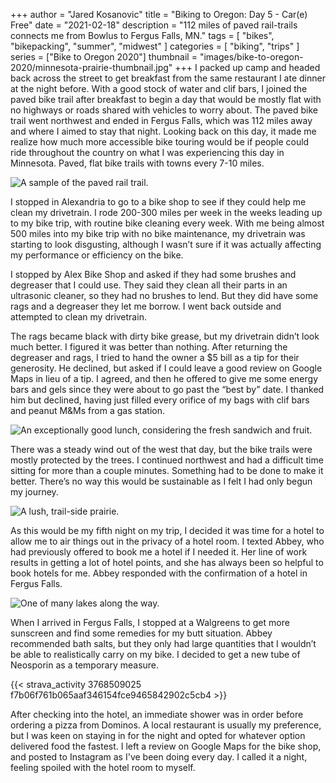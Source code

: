 +++
author = "Jared Kosanovic"
title = "Biking to Oregon: Day 5 - Car(e) Free"
date = "2021-02-18"
description = "112 miles of paved rail-trails connects me from Bowlus to Fergus Falls, MN."
tags = [
    "bikes",
    "bikepacking",
    "summer",
    "midwest"
]
categories = [
    "biking",
    "trips"
]
series = ["Bike to Oregon 2020"]
thumbnail = "images/bike-to-oregon-2020/minnesota-prairie-thumbnail.jpg"
+++
I packed up camp and headed back across the street to get breakfast from the same restaurant I ate dinner at the night before.
With a good stock of water and clif bars, I joined the paved bike trail after breakfast to begin a day that would be mostly flat with no highways or roads shared with vehicles to worry about.
The paved bike trail went northwest and ended in Fergus Falls, which was 112 miles away and where I aimed to stay that night.
Looking back on this day, it made me realize how much more accessible bike touring would be if people could ride throughout the country on what I was experiencing this day in Minnesota.
Paved, flat bike trails with towns every 7-10 miles.

![A sample of the paved rail trail.](/images/bike-to-oregon-2020/paved-trail.jpg)

I stopped in Alexandria to go to a bike shop to see if they could help me clean my drivetrain.
I rode 200-300 miles per week in the weeks leading up to my bike trip, with routine bike cleaning every week.
With me being almost 500 miles into my bike trip with no bike maintenance, my drivetrain was starting to look disgusting, although I wasn’t sure if it was actually affecting my performance or efficiency on the bike.

I stopped by Alex Bike Shop and asked if they had some brushes and degreaser that I could use.
They said they clean all their parts in an ultrasonic cleaner, so they had no brushes to lend.
But they did have some rags and a degreaser they let me borrow.
I went back outside and attempted to clean my drivetrain.

The rags became black with dirty bike grease, but my drivetrain didn’t look much better.
I figured it was better than nothing.
After returning the degreaser and rags, I tried to hand the owner a $5 bill as a tip for their generosity.
He declined, but asked if I could leave a good review on Google Maps in lieu of a tip.
I agreed, and then he offered to give me some energy bars and gels since they were about to go past the “best by” date.
I thanked him but declined, having just filled every orifice of my bags with clif bars and peanut M&Ms from a gas station.

![An exceptionally good lunch, considering the fresh sandwich and fruit.](/images/bike-to-oregon-2020/gas-station-sandwich.jpg)

There was a steady wind out of the west that day, but the bike trails were mostly protected by the trees.
I continued northwest and had a difficult time sitting for more than a couple minutes.
Something had to be done to make it better.
There’s no way this would be sustainable as I felt I had only begun my journey.

![A lush, trail-side prairie.](/images/bike-to-oregon-2020/minnesota-prairie.jpg)

As this would be my fifth night on my trip, I decided it was time for a hotel to allow me to air things out in the privacy of a hotel room.
I texted Abbey, who had previously offered to book me a hotel if I needed it.
Her line of work results in getting a lot of hotel points, and she has always been so helpful to book hotels for me.
Abbey responded with the confirmation of a hotel in Fergus Falls.

![One of many lakes along the way.](/images/bike-to-oregon-2020/minnesota-lake.jpg)

When I arrived in Fergus Falls, I stopped at a Walgreens to get more sunscreen and find some remedies for my butt situation.
Abbey recommended bath salts, but they only had large quantities that I wouldn’t be able to realistically carry on my bike.
I decided to get a new tube of Neosporin as a temporary measure.

{{< strava_activity 3768509025 f7b06f761b065aaf346154fce9465842902c5cb4 >}}

After checking into the hotel, an immediate shower was in order before ordering a pizza from Dominos.
A local restaurant is usually my preference, but I was keen on staying in for the night and opted for whatever option delivered food the fastest.
I left a review on Google Maps for the bike shop, and posted to Instagram as I've been doing every day.
I called it a night, feeling spoiled with the hotel room to myself.
